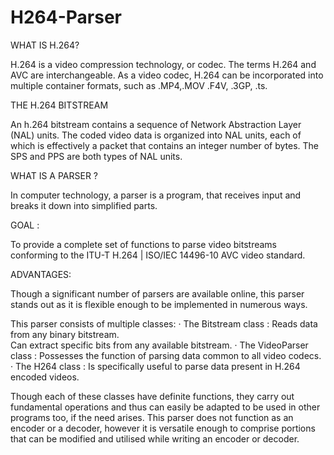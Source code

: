 # H264-Parser

WHAT IS H.264?

H.264 is a video compression technology, or codec.
The terms H.264 and AVC are interchangeable. 
As a video codec, H.264 can be incorporated into multiple container formats, such as .MP4,.MOV .F4V, .3GP, .ts.
 
THE H.264 BITSTREAM

An h.264 bitstream contains a sequence of Network Abstraction Layer (NAL) units.
The coded video data is organized into NAL units, each of which is effectively a packet that contains an integer number of bytes.
The SPS and PPS are both types of NAL units.
 
WHAT IS A PARSER ?

In computer technology, a parser is a program, that receives input and breaks it down into simplified parts.
 
GOAL :

To provide a complete set of functions to parse video bitstreams conforming to the ITU-T H.264 | ISO/IEC 14496-10 AVC video standard.
 
ADVANTAGES:

Though a significant number of parsers are available online, this parser stands out as it is flexible enough to be implemented in numerous ways.
 
This parser consists of multiple classes:
·         The Bitstream class : Reads data from any binary bitstream.                            
                                   Can extract specific bits from any available bitstream.
·        The VideoParser class : Possesses the function of parsing data common to all video codecs.
·        The H264 class : Is specifically useful to parse data present in H.264 encoded videos.
 
Though each of these classes have definite functions, they carry out fundamental operations and thus can easily be adapted to be used in other programs too, if the need arises.
This parser does not function as an encoder or a decoder, however it is versatile enough to comprise portions that can be modified and utilised while writing an encoder or decoder.
 
